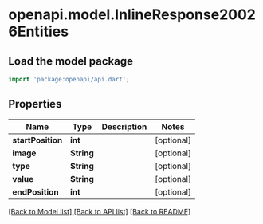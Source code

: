 # openapi.model.InlineResponse20026Entities

## Load the model package
```dart
import 'package:openapi/api.dart';
```

## Properties
Name | Type | Description | Notes
------------ | ------------- | ------------- | -------------
**startPosition** | **int** |  | [optional] 
**image** | **String** |  | [optional] 
**type** | **String** |  | [optional] 
**value** | **String** |  | [optional] 
**endPosition** | **int** |  | [optional] 

[[Back to Model list]](../README.md#documentation-for-models) [[Back to API list]](../README.md#documentation-for-api-endpoints) [[Back to README]](../README.md)


